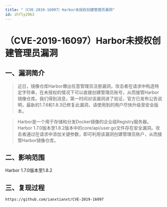 ```yaml
---
title: "（CVE-2019-16097）Harbor未授权创建管理员漏洞"
id: zhfly2963
---
```


# （CVE-2019-16097）Harbor未授权创建管理员漏洞

## 一、漏洞简介

> 近日，镜像仓库Harbor爆出任意管理员注册漏洞，攻击者在请求中构造特定字符串，在未授权的情况下可以直接创建管理员账号，从而接管Harbor镜像仓库。我们得到消息，第一时间对该漏洞进了验证，官方已发布公告说明，最新的1.7.6和1.8.3已修复此漏洞，请使用到的用户尽快升级至安全版本。

> Harbor是一个用于存储和分发Docker镜像的企业级Registry服务器。Harbor 1.7.0版本至1.8.2版本中的core/api/user.go文件存在安全漏洞。攻击者通过在请求中添加关键参数，即可利用该漏洞创建管理员账户，从而接管Harbor镜像仓库。

## 二、影响范围

Harbor 1.7.0版本至1.8.2

## 三、复现过程

```
https://github.com/ianxtianxt/CVE-2019-16097 
```